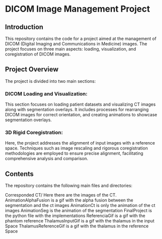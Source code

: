 # DICOM Image Management Project
## Introduction
This repository contains the code for a project aimed at  the management of DICOM (Digital Imaging and Communications in Medicine) images. The project focuses on three main aspects: loading, visualization, and coregistration of DICOM images.

## Project Overview
The project is divided into two main sections:

### DICOM Loading and Visualization: 
This section focuses on loading patient datasets and visualizing CT images along with segmentation overlays. It includes processes for rearranging DICOM images for correct orientation, and creating animations to showcase segmentation overlays.

### 3D Rigid Coregistration: 
Here, the project addresses the alignment of input images with a reference space. Techniques such as image rescaling and rigorous coregistration methodologies are employed to ensure precise alignment, facilitating comprehensive analysis and comparison.

## Contents
The repository contains the following main files and directories:

Corresponded CT/ Here there are the images of the CT.
AnimationAlphaFusion is a gif with the alpha fusion between the segmentation and the ct images
AnimationCt is only the animation of the ct images
AnimationSeg is the animation of the segmentation
FinalProject is the python file with the implementations
ReferenciaGif is a gif with the phantom reference
ThalamusInputGif is a gif with the thalamus in the input Space
ThalamusReferenceGif is a gif with the thalamus in the reference Space

